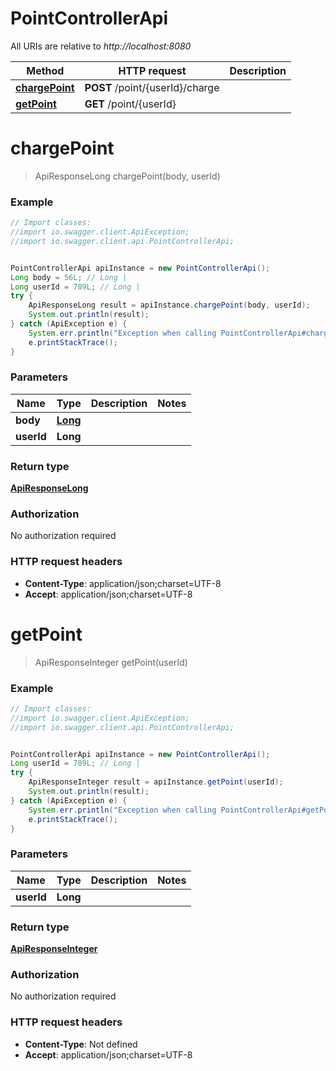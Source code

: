 # PointControllerApi

All URIs are relative to *http://localhost:8080*

Method | HTTP request | Description
------------- | ------------- | -------------
[**chargePoint**](PointControllerApi.md#chargePoint) | **POST** /point/{userId}/charge | 
[**getPoint**](PointControllerApi.md#getPoint) | **GET** /point/{userId} | 

<a name="chargePoint"></a>
# **chargePoint**
> ApiResponseLong chargePoint(body, userId)



### Example
```java
// Import classes:
//import io.swagger.client.ApiException;
//import io.swagger.client.api.PointControllerApi;


PointControllerApi apiInstance = new PointControllerApi();
Long body = 56L; // Long | 
Long userId = 789L; // Long | 
try {
    ApiResponseLong result = apiInstance.chargePoint(body, userId);
    System.out.println(result);
} catch (ApiException e) {
    System.err.println("Exception when calling PointControllerApi#chargePoint");
    e.printStackTrace();
}
```

### Parameters

Name | Type | Description  | Notes
------------- | ------------- | ------------- | -------------
 **body** | [**Long**](Long.md)|  |
 **userId** | **Long**|  |

### Return type

[**ApiResponseLong**](../ApiResponseLong.md)

### Authorization

No authorization required

### HTTP request headers

 - **Content-Type**: application/json;charset=UTF-8
 - **Accept**: application/json;charset=UTF-8

<a name="getPoint"></a>
# **getPoint**
> ApiResponseInteger getPoint(userId)



### Example
```java
// Import classes:
//import io.swagger.client.ApiException;
//import io.swagger.client.api.PointControllerApi;


PointControllerApi apiInstance = new PointControllerApi();
Long userId = 789L; // Long | 
try {
    ApiResponseInteger result = apiInstance.getPoint(userId);
    System.out.println(result);
} catch (ApiException e) {
    System.err.println("Exception when calling PointControllerApi#getPoint");
    e.printStackTrace();
}
```

### Parameters

Name | Type | Description  | Notes
------------- | ------------- | ------------- | -------------
 **userId** | **Long**|  |

### Return type

[**ApiResponseInteger**](../ApiResponseInteger.md)

### Authorization

No authorization required

### HTTP request headers

 - **Content-Type**: Not defined
 - **Accept**: application/json;charset=UTF-8

